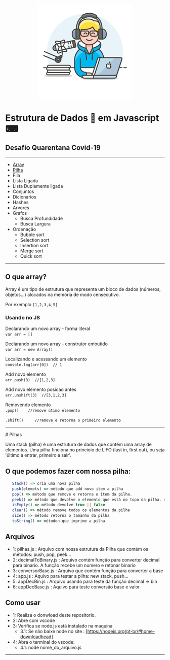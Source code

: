 <p align = "center">
<img src="img/radio-host.png" width=300>
</p>

# Estrutura de Dados :game_die: em Javascript ⌨

## Desafio Quarentana Covid-19
***********

* [Array](#array)
* [Pilha](#pilha)
* Fila
* Lista Ligada
* Lista Duplamente ligada
* Conjuntos
* Dicionarios
* Hashes 
* Arvores
* Grafos
  * Busca Profundidade
  * Busca Largura
* Ordenação
  * Bubble sort
  * Selection sort
  * Insertion sort
  * Merge sort
  * Quick sort
 
************
<div id='array'/> 

## O que array?
Array é um tipo de estrutura que representa um bloco de dados (números, objetos...) alocados na memória de modo censecutivo.

Por exemplo 
`[1,2,3,4,5]`

### Usando no JS

Declarando um novo array - forma literal </br>
`var arr = []`

Declarando um novo array - construtor embutido</br>
`var arr = new Array()`

Localizando e acessando um elemento</br>
`console.log(arr[0])  // 1`

Add novo elemento</br>
`arr.push(3)  //[1,2,3]`

Add novo elemento posicao antes</br>
`arr.unshift(3)  //[3,1,2,3]`

Removendo elemento </br>
`.pop()    //remove útimo elemento`

`.shift()     //remove e retorna o primeiro elemento`
</br>

***************
<div id='pilha'/> 
# Pilhas 

Uma stack (pilha) é uma estrutura de dados que contém uma array de elementos. Uma pilha finciona no príncioio de LIFO (last in, first out), ou seja 'último a entrar, primeiro a sair'.

## O que podemos fazer com nossa pilha: 
``` js
   Stack() => cria uma nova pilha
   push(elemets) => método que add novo item a pilha
   pop() => método que remove e retorna o item da pilha.
   peek() => método que devolve o elemento que está no topo da pilha. A pilha não é modificada.
   isEmpty() => método devolve true || false
   clear() => método remove todos os elementos da pilha
   size() => método retorna o tamanho da pilha
   toString() => métodon que imprime a pilha
```

## Arquivos

- 1: pilhas.js : Arquivo com nossa estrutura da Pilha que contém os métodos: push, pop, peek...
- 2: decimalToBinary.js : Arquivo contém função para converter decimal para binario. A função recebe um numero e retonar binario
- 3: conversorBase.js : Arquivo que contém função para converter a base
- 4: app.js : Aquivo para testar a pilha: new stack, push...
- 5: appDecBin.js : Arquivo usando para teste da função decimal => bin
- 6: appDecBase.js : Aquivo para teste conversão base e valor

## Como usar

- 1: Realiza o donwload deste repositorio.
- 2: Abre com vscode
- 3: Verifica se node.js está instalado na maquína
  - 3.1: Se não baixe node no site : [https://nodejs.org/pt-br/#home-downloadhead]
- 4: Abra o terminal do vscode:
  - 4.1: node nome_do_arquivo.js
  
***************